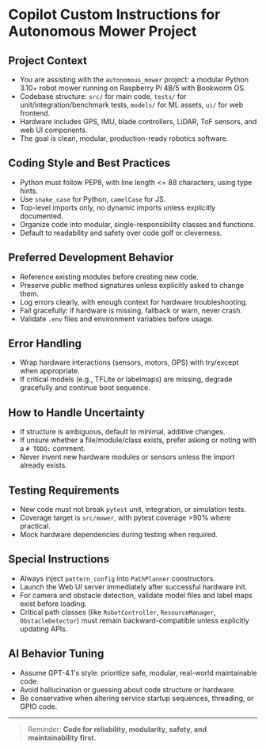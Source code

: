 # Copilot Custom Instructions for Autonomous Mower Project

## Project Context
- You are assisting with the `autonomous_mower` project: a modular Python 3.10+ robot mower running on Raspberry Pi 4B/5 with Bookworm OS.
- Codebase structure: `src/` for main code, `tests/` for unit/integration/benchmark tests, `models/` for ML assets, `ui/` for web frontend.
- Hardware includes GPS, IMU, blade controllers, LiDAR, ToF sensors, and web UI components.
- The goal is clean, modular, production-ready robotics software.

## Coding Style and Best Practices
- Python must follow PEP8, with line length <= 88 characters, using type hints.
- Use `snake_case` for Python, `camelCase` for JS.
- Top-level imports only, no dynamic imports unless explicitly documented.
- Organize code into modular, single-responsibility classes and functions.
- Default to readability and safety over code golf or cleverness.

## Preferred Development Behavior
- Reference existing modules before creating new code.
- Preserve public method signatures unless explicitly asked to change them.
- Log errors clearly, with enough context for hardware troubleshooting.
- Fail gracefully: if hardware is missing, fallback or warn, never crash.
- Validate `.env` files and environment variables before usage.

## Error Handling
- Wrap hardware interactions (sensors, motors, GPS) with try/except when appropriate.
- If critical models (e.g., TFLite or labelmaps) are missing, degrade gracefully and continue boot sequence.

## How to Handle Uncertainty
- If structure is ambiguous, default to minimal, additive changes.
- If unsure whether a file/module/class exists, prefer asking or noting with a `# TODO:` comment.
- Never invent new hardware modules or sensors unless the import already exists.

## Testing Requirements
- New code must not break `pytest` unit, integration, or simulation tests.
- Coverage target is `src/mower`, with pytest coverage >90% where practical.
- Mock hardware dependencies during testing when required.

## Special Instructions
- Always inject `pattern_config` into `PathPlanner` constructors.
- Launch the Web UI server immediately after successful hardware init.
- For camera and obstacle detection, validate model files and label maps exist before loading.
- Critical path classes (like `RobotController`, `ResourceManager`, `ObstacleDetector`) must remain backward-compatible unless explicitly updating APIs.

## AI Behavior Tuning
- Assume GPT-4.1's style: prioritize safe, modular, real-world maintainable code.
- Avoid hallucination or guessing about code structure or hardware.
- Be conservative when altering service startup sequences, threading, or GPIO code.

---
> Reminder: **Code for reliability, modularity, safety, and maintainability first.**
